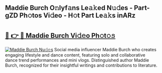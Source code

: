 ## Maddie Burch O𝚗lyf𝚊ns Le𝚊𝚔ed N𝚞𝚍es - Part-gZD Ph𝚘tos Vi𝚍eo - H𝚘t Part Le𝚊𝚔s inARz

# <h2><a href="http://hfetxg6.feru.top/?c=Maddie+Burch">🔗 👉 🔴 Maddie Burch Vi𝚍𝚎o Ph𝚘t𝚘𝚜</a></h2>

[![Maddie Burch Nu𝚍𝚎s](https://i.imgur.com/0TWrTi3.gif)](http://hfetxg6.feru.top/?c=Maddie+Burch)
Social media influencer Maddie Burch who creates engaging lifestyle and dance content, featuring solo and collaborative dance trend performances and mini vlogs. Distinguished author Maddie Burch, recognized for their insightful writings and contributions to literature. 
